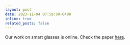 ```yaml
---
layout: post
date: 2023-11-04 07:59:00-0400
inline: true
related_posts: false
---
```



Our work on smart glasses is online. Check the paper [here](https://arxiv.org/abs/2311.01057).